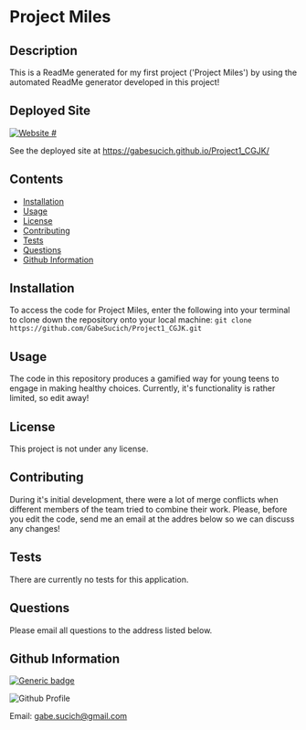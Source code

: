 
# Project Miles

## Description

This is a ReadMe generated for my first project ('Project Miles') by using the automated ReadMe generator developed in this project!

## Deployed Site

[![Website #](https://img.shields.io/website-up-down-green-red/http/shields.io.svg)](#)

See the deployed site at https://gabesucich.github.io/Project1_CGJK/

## Contents

* [Installation](#installation)
* [Usage](#usage)
* [License](#license)
* [Contributing](#contributing)
* [Tests](#tests)
* [Questions](#questions)
* [Github Information](#github-information)


## Installation

To access the code for Project Miles, enter the following into your terminal to clone down the repository onto your local machine: ```git clone https://github.com/GabeSucich/Project1_CGJK.git```

## Usage

The code in this repository produces a gamified way for young teens to engage in making healthy choices. Currently, it's functionality is rather limited, so edit away!

## License

This project is not under any license.

## Contributing

During it's initial development, there were a lot of merge conflicts when different members of the team tried to combine their work. Please, before you edit the code, send me an email at the addres below so we can discuss any changes!

## Tests

There are currently no tests for this application.

## Questions

Please email all questions to the address listed below.

## Github Information

[![Generic badge](https://img.shields.io/badge/GabeSucich-Github_Profile-green.svg)](https://github.com/GabeSucich)

![Github Profile](https://avatars0.githubusercontent.com/u/65562303?v=4)

Email: gabe.sucich@gmail.com
